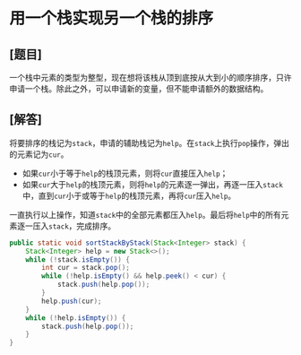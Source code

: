 # 用一个栈实现另一个栈的排序

## [题目]

一个栈中元素的类型为整型，现在想将该栈从顶到底按从大到小的顺序排序，只许申请一个栈。除此之外，可以申请新的变量，但不能申请额外的数据结构。

## [解答]

将要排序的栈记为`stack`，申请的辅助栈记为`help`。在`stack`上执行`pop`操作，弹出的元素记为`cur`。

- 如果`cur`小于等于`help`的栈顶元素，则将`cur`直接压入`help`；
- 如果`cur`大于`help`的栈顶元素，则将`help`的元素逐一弹出，再逐一压入`stack`中，直到`cur`小于或等于`help`的栈顶元素，再将`cur`压入`help`。

一直执行以上操作，知道`stack`中的全部元素都压入`help`。最后将`help`中的所有元素逐一压入`stack`，完成排序。

```java
public static void sortStackByStack(Stack<Integer> stack) {
    Stack<Integer> help = new Stack<>();
    while (!stack.isEmpty()) {
        int cur = stack.pop();
        while (!help.isEmpty() && help.peek() < cur) {
            stack.push(help.pop());
        }
        help.push(cur);
    }
    while (!help.isEmpty()) {
        stack.push(help.pop());
    }
}
```


